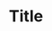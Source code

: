 ---
title: Title
description: Description

layout: product
permalink: /:path
type: product
weight: 1

featured: 1

product-title: Дизайнерская ваза Vase-a
product-description: "Donec eget ex magna. Interdum et malesuada fames ac ante ipsum primis in faucibus. Pellentesque venenatis dolor imperdiet dolor mattis sagittis. Praesent rutrum sem diam, vitae egestas enim auctor sit amet. Pellentesque leo mauris, consectetur id ipsum sit amet, fergiat. Pellentesque in mi eu massa lacinia malesuada et a elit. Donec urna ex, lacinia in purus ac, pretium pulvinar mauris. Curabitur sapien risus, commodo eget turpis at, elementum convallis elit. Pellentesque enim turpis, hendrerit tristique."

product-price: "124 600"

features:
- name: "Размер:"
  value: "15х18 см"
- name: "Цвет:"
  value: "Зеленый"
- name: "Материал:"
  value: "отличный"

related:
- chair-b
---